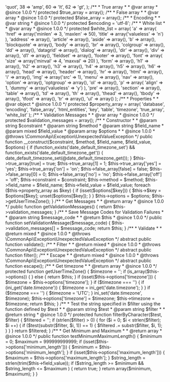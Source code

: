 <?php
/**
 * Abstract Constraint
 *
 * @package    Molajo
 * @copyright  2014 Amy Stephen. All rights reserved.
 * @license    http://www.opensource.org/licenses/mit-license.html MIT License
 */
namespace Molajo\Fieldhandler\Constraint;

use CommonApi\Model\ConstraintInterface;

/**
 * Abstract Constraint
 *
 * @package    Molajo
 * @copyright  2014 Amy Stephen. All rights reserved.
 * @license    http://www.opensource.org/licenses/mit-license.html MIT License
 * @since      1.0.0
 */
abstract class AbstractConstraint implements ConstraintInterface
{
    /**
     * Request
     *
     * @var    string
     * @since  1.0.0
     */
    protected $constraint;

    /**
     * Method (validate, filter, escape)
     *
     * @var    string
     * @since  1.0.0
     */
    protected $method;

    /**
     * Field Name
     *
     * @var    string
     * @since  1.0.0
     */
    protected $field_name;

    /**
     * Field Value
     *
     * @var    mixed
     * @since  1.0.0
     */
    protected $field_value;

    /**
     * Options
     *
     * @var    array
     * @since  1.0.0
     */
    protected $options = array();

    /**
     * Database instance
     *
     * @var    object
     * @since  1.0.0
     */
    protected $database;

    /**
     * Database Table
     *
     * @var    string
     * @since  1.0.0
     */
    protected $table;

    /**
     * Table key
     *
     * @var    string
     * @since  1.0.0
     */
    protected $key;

    /**
     * Timezone
     *
     * @var    string
     * @since  1.0.0
     */
    protected $timezone;

    /**
     * HTML Entities
     *
     * @var    array
     * @since  1.0.0
     */
    protected $html_entities = array(
        34 => 'quot',
        38 => 'amp',
        60 => 'lt',
        62 => 'gt',
    );

    /**
     * True array
     *
     * @var    array
     * @since  1.0.0
     */
    protected $true_array = array();

    /**
     * False array
     *
     * @var    array
     * @since  1.0.0
     */
    protected $false_array = array();

    /**
     * Encoding
     *
     * @var    string
     * @since  1.0.0
     */
    protected $encoding = 'utf-8';

    /**
     * White list
     *
     * @var    array
     * @since  1.0.0
     */
    protected $white_list = array(
        'a'          => array(
            'href'  => array('minlen' => 3, 'maxlen' => 50),
            'title' => array('valueless' => 'n')
        ),
        'address'    => array(),
        'article'    => array(),
        'aside'      => array(),
        'b'          => array(),
        'blockquote' => array(),
        'body'       => array(),
        'br'         => array(),
        'colgroup'   => array(),
        'dd'         => array(),
        'datagrid'   => array(),
        'dialog'     => array(),
        'dir'        => array(),
        'div'        => array(),
        'd1'         => array(),
        'fieldset'   => array(),
        'footer'     => array(),
        'font'       => array(
            'size' =>
                array('minval' => 4, 'maxval' => 20)
        ),
        'form'       => array(),
        'h1'         => array(),
        'h2'         => array(),
        'h3'         => array(),
        'h4'         => array(),
        'h5'         => array(),
        'h6'         => array(),
        'head'       => array(),
        'header'     => array(),
        'hr'         => array(),
        'html'       => array(),
        'i'          => array(),
        'img'        => array('src' => 1),
        'menu'       => array(),
        'nav'        => array(),
        'option'     => array(),
        'optgroup'   => array(),
        'ol'         => array(),
        'p'          => array(
            'align' => 1,
            'dummy' => array('valueless' => 'y')
        ),
        'pre'        => array(),
        'section'    => array(),
        'table'      => array(),
        'td'         => array(),
        'th'         => array(),
        'thead'      => array(),
        'tbody'      => array(),
        'tfoot'      => array(),
        'tr'         => array(),
        'ul'         => array()
    );

    /**
     * Properties
     *
     * @var object
     * @since 1.0.0
     */
    protected $property_array = array(
        'database',
        'encoding',
        'false_array',
        'html_entities',
        'key',
        'table',
        'timezone',
        'true_array',
        'white_list'
    );

    /**
     * Validation Messages
     *
     * @var    array
     * @since  1.0.0
     */
    protected $validation_messages = array();

    /**
     * Constructor
     *
     * @param   string $constraint
     * @param   string $method
     * @param   string $field_name
     * @param   mixed  $field_value
     * @param   array  $options
     *
     * @since   1.0.0
     * @throws  \CommonApi\Exception\UnexpectedValueException
     */
    public function __construct($constraint, $method, $field_name, $field_value, $options)
    {
        if (function_exists('date_default_timezone_set') && function_exists('date_default_timezone_get')) {
            date_default_timezone_set(@date_default_timezone_get());
        }

        $this->true_array[true]  = true;
        $this->true_array[1]     = 1;
        $this->true_array['yes'] = 'yes';
        $this->true_array['on']  = 'on';

        $this->false_array[false] = false;
        $this->false_array[0]     = 0;
        $this->false_array['no']  = 'no';
        $this->false_array['off'] = 'off';

        $this->constraint  = $constraint;
        $this->method      = $method;
        $this->field_name  = $field_name;
        $this->field_value = $field_value;

        foreach ($this->property_array as $key) {
            if (isset($options[$key])) {
                $this->$key = $options[$key];
                unset($options[$key]);
            }
        }

        $this->options = $options;

        $this->getUserTimeZone();
    }

    /**
     * Get Messages
     *
     * @return  array
     * @since   1.0.0
     */
    public function getValidationMessages()
    {
        return $this->validation_messages;
    }

    /**
     * Save Message Codes  for Validation Failures
     *
     * @param   string $message_code
     *
     * @return  $this
     * @since   1.0.0
     */
    public function setValidationMessage($message_code)
    {
        $this->validation_messages[] = $message_code;

        return $this;
    }

    /**
     * Validate
     *
     * @return  mixed
     * @since   1.0.0
     * @throws  \CommonApi\Exception\UnexpectedValueException
     */
    abstract public function validate();

    /**
     * Filter
     *
     * @return  mixed
     * @since   1.0.0
     * @throws  \CommonApi\Exception\UnexpectedValueException
     */
    abstract public function filter();

    /**
     * Escape
     *
     * @return  mixed
     * @since   1.0.0
     * @throws  \CommonApi\Exception\UnexpectedValueException
     */
    abstract public function escape();

    /**
     * Get timezone
     *
     * @return  array
     * @since   1.0.0
     */
    protected function getUserTimeZone()
    {
        $timezone = '';

        if (is_array($this->options)) {
        } else {
            return $this;
        }

        if (isset($this->options['timezone'])) {
            $timezone = $this->options['timezone'];
        }

        if ($timezone === '') {
            if (ini_get('date.timezone')) {
                $timezone = ini_get('date.timezone');
            }
        }

        if ($timezone === '') {
            $timezone = 'UTC';
        }

        ini_set('date.timezone', $timezone);
        $this->options['timezone'] = $timezone;

        $this->timezone = $timezone;

        return $this;
    }

    /**
     * Test the string specified in $filter using the function defined by $test
     *
     * @param   string $test
     * @param   string $filter
     *
     * @return  string
     * @since   1.0.0
     */
    protected function filterByCharacter($test, $filter)
    {
        $filtered = '';

        if (strlen($filter) > 0) {
            for ($i = 0; $i < strlen($filter); $i ++) {
                if ($test(substr($filter, $i, 1)) == 1) {
                    $filtered .= substr($filter, $i, 1);
                }
            }
        }

        return $filtered;
    }

    /**
     * Get Minimum and Maximum
     *
     * @return  array
     * @since   1.0.0
     */
    public function testMinimumMaximumLength()
    {
        $minimum = 0;
        $maximum = 999999999999;

        if (isset($this->options['minimum_length'])) {
            $minimum = $this->options['minimum_length'];
        }

        if (isset($this->options['maximum_length'])) {
            $maximum = $this->options['maximum_length'];
        }

        $string_length = strlen(trim($this->field_value));

        if ($string_length >= $minimum
            && $string_length <= $maximum
        ) {
            return true;
        }

        return array($minimum, $maximum);
    }
}
